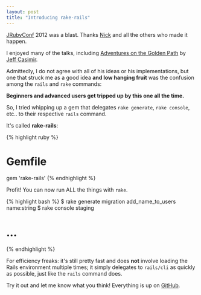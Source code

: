 ```yaml
---
layout: post
title: "Introducing rake-rails"
---
```

[JRubyConf](http://jrubyconf.com) 2012 was a blast. Thanks
[Nick](http://blog.nicksieger.com/) and all the others who made it happen.

I enjoyed many of the talks, including [Adventures on the Golden
Path](https://speakerdeck.com/u/j3/p/adventures-on-the-golden-path) by [Jeff
Casimir](http://twitter.com/#!/j3).

Admittedly, I do not agree with all of his ideas or his implementations, but
one that struck me as a good idea **and low hanging fruit** was the confusion
among the `rails` and `rake` commands:

<script async class="speakerdeck-embed" data-slide="39" data-id="4f710744a1d1bd002200abc1" data-ratio="1.299492385786802" src="//speakerdeck.com/assets/embed.js"></script>

**Beginners and advanced users get tripped up by this one all the time.**

So, I tried whipping up a gem that delegates `rake generate`, `rake console`,
etc.. to their respective `rails` command.

It's called **rake-rails**:

{% highlight ruby %}
# Gemfile
gem 'rake-rails'
{% endhighlight %}

Profit! You can now run ALL the things with `rake`.

{% highlight bash %}
$ rake generate migration add_name_to_users name:string
$ rake console staging
# ...
{% endhighlight %}

For efficiency freaks: it's still pretty fast and does **not** involve loading
the Rails environment multiple times; it simply delegates to `rails/cli` as
quickly as possible, just like the `rails` command does.

Try it out and let me know what you think! Everything is up on
[GitHub](https://github.com/alindeman/rake-rails).
